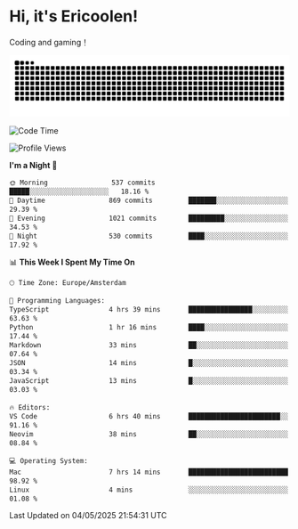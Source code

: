 # Hi, it's Ericoolen!
Coding and gaming！

<picture>
  <source media="(prefers-color-scheme: dark)" srcset="https://raw.githubusercontent.com/Eric-Song-Nop/Eric-Song-Nop/output/github-contribution-grid-snake-dark.svg">
  <source media="(prefers-color-scheme: light)" srcset="https://raw.githubusercontent.com/Eric-Song-Nop/Eric-Song-Nop/output/github-contribution-grid-snake.svg">
  <img alt="github contribution grid snake animation" src="https://raw.githubusercontent.com/Eric-Song-Nop/Eric-Song-Nop/output/github-contribution-grid-snake.svg">
</picture>

<!--START_SECTION:waka-->
![Code Time](http://img.shields.io/badge/Code%20Time-1%2C822%20hrs%2032%20mins-blue)

![Profile Views](http://img.shields.io/badge/Profile%20Views-3-blue)

**I'm a Night 🦉** 

```text
🌞 Morning                537 commits         █████░░░░░░░░░░░░░░░░░░░░   18.16 % 
🌆 Daytime                869 commits         ███████░░░░░░░░░░░░░░░░░░   29.39 % 
🌃 Evening                1021 commits        █████████░░░░░░░░░░░░░░░░   34.53 % 
🌙 Night                  530 commits         ████░░░░░░░░░░░░░░░░░░░░░   17.92 % 
```


📊 **This Week I Spent My Time On** 

```text
🕑︎ Time Zone: Europe/Amsterdam

💬 Programming Languages: 
TypeScript               4 hrs 39 mins       ████████████████░░░░░░░░░   63.63 % 
Python                   1 hr 16 mins        ████░░░░░░░░░░░░░░░░░░░░░   17.44 % 
Markdown                 33 mins             ██░░░░░░░░░░░░░░░░░░░░░░░   07.64 % 
JSON                     14 mins             █░░░░░░░░░░░░░░░░░░░░░░░░   03.34 % 
JavaScript               13 mins             █░░░░░░░░░░░░░░░░░░░░░░░░   03.03 % 

🔥 Editors: 
VS Code                  6 hrs 40 mins       ███████████████████████░░   91.16 % 
Neovim                   38 mins             ██░░░░░░░░░░░░░░░░░░░░░░░   08.84 % 

💻 Operating System: 
Mac                      7 hrs 14 mins       █████████████████████████   98.92 % 
Linux                    4 mins              ░░░░░░░░░░░░░░░░░░░░░░░░░   01.08 % 
```


 Last Updated on 04/05/2025 21:54:31 UTC
<!--END_SECTION:waka-->

